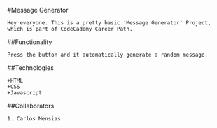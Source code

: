#Message Generator

    Hey everyone. This is a pretty basic 'Message Generator' Project, which is part of CodeCademy Career Path.


##Functionality
    
    Press the button and it automatically generate a random message.


##Technologies

    +HTML
    +CSS
    +Javascript

##Collaborators

    1. Carlos Mensias